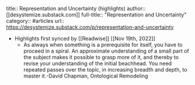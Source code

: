 title:: Representation and Uncertainty (highlights)
author:: [[desystemize.substack.com]]
full-title:: "Representation and Uncertainty"
category:: #articles
url:: https://desystemize.substack.com/p/representation-and-uncertainty

- Highlights first synced by [[Readwise]] [[Nov 19th, 2022]]
	- As always when something is a prerequisite for itself, you have to proceed in a spiral. An approximate understanding of a small part of the subject makes it possible to grasp more of it, and thereby to revise your understanding of the initial beachhead. You need repeated passes over the topic, in increasing breadth and depth, to master it.-David Chapman, Ontological Remodeling